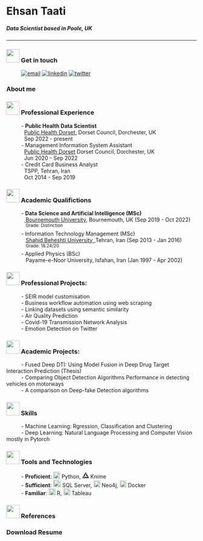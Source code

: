 # Ehsan Taati
##### **Data Scientist based in Poole, UK**
----
### <img height="35" width="35" src="https://img.icons8.com/dotty/80/000000/call-male.png"/> Get in touch
&nbsp;&nbsp;&nbsp;&nbsp;&nbsp;&nbsp;&nbsp;&nbsp;&nbsp;&nbsp;[![email](https://img.shields.io/badge/eh.taati-0A66C2?style=flat-square&logo=gmail&logoColor=white&color=red)](mailto:eh.taati@gmail.com) [![linkedin](https://img.shields.io/badge/linkedin-0A66C2?style=flat-squaree&logo=linkedin&logoColor=white)](https://www.linkedin.com/in/ehsantaati/) [![twitter](https://img.shields.io/badge/twitter-1DA1F2?style=flat-square&logo=twitter&logoColor=white)](https://twitter.com/)
### About me
### <img height="35" width="35" src="https://img.icons8.com/wired/64/000000/job.png"/> Professional Experience
&nbsp;&nbsp;&nbsp;&nbsp;&nbsp;&nbsp;&nbsp;&nbsp;&nbsp;&nbsp;- **Public Health Data Scientist**<br>&nbsp;&nbsp;&nbsp;&nbsp;&nbsp;&nbsp;&nbsp;&nbsp;&nbsp;&nbsp;&nbsp;&nbsp;<a href = "https://www.publichealthdorset.org.uk/public-health-dorset">Public Health Dorset</a>, Dorset Council, Dorchester, UK<br>&nbsp;&nbsp;&nbsp;&nbsp;&nbsp;&nbsp;&nbsp;&nbsp;&nbsp;&nbsp;&nbsp;&nbsp;Sep 2022 - present<br>
&nbsp;&nbsp;&nbsp;&nbsp;&nbsp;&nbsp;&nbsp;&nbsp;&nbsp;&nbsp;- Management Information System Assistant<br>&nbsp;&nbsp;&nbsp;&nbsp;&nbsp;&nbsp;&nbsp;&nbsp;&nbsp;&nbsp;&nbsp;&nbsp;<a href = "https://www.publichealthdorset.org.uk/public-health-dorset">Public Health Dorset</a> Dorset Council, Dorchester, UK<br>&nbsp;&nbsp;&nbsp;&nbsp;&nbsp;&nbsp;&nbsp;&nbsp;&nbsp;&nbsp;&nbsp;&nbsp;Jun 2020 - Sep 2022<br>
&nbsp;&nbsp;&nbsp;&nbsp;&nbsp;&nbsp;&nbsp;&nbsp;&nbsp;&nbsp;- Credit Card Business Analyst<br>&nbsp;&nbsp;&nbsp;&nbsp;&nbsp;&nbsp;&nbsp;&nbsp;&nbsp;&nbsp;&nbsp;&nbsp;TSPP, Tehran, Iran<br>&nbsp;&nbsp;&nbsp;&nbsp;&nbsp;&nbsp;&nbsp;&nbsp;&nbsp;&nbsp;&nbsp;&nbsp;Oct 2014 - Sep 2019

### <img height="35" width="35" src="https://img.icons8.com/dotty/80/000000/flying-motarboard.png"/> Academic Qualifictions
&nbsp;&nbsp;&nbsp;&nbsp;&nbsp;&nbsp;&nbsp;&nbsp;&nbsp;&nbsp;- **Data Science and Artificial Intelligence (MSc)**<br>&nbsp;&nbsp;&nbsp;&nbsp;&nbsp;&nbsp;&nbsp;&nbsp;&nbsp;&nbsp;&nbsp;&nbsp;<a href="https://www.bournemouth.ac.uk/"> Bournemouth University</a>, Bournemouth, UK (Sep 2019 - Oct 2022)<br>&nbsp;&nbsp;&nbsp;&nbsp;&nbsp;&nbsp;&nbsp;&nbsp;&nbsp;&nbsp;&nbsp;&nbsp;&nbsp;<sup>Grade: Distinction</sup><br>
&nbsp;&nbsp;&nbsp;&nbsp;&nbsp;&nbsp;&nbsp;&nbsp;&nbsp;&nbsp;- Information Technology Management (MSc)<br>&nbsp;&nbsp;&nbsp;&nbsp;&nbsp;&nbsp;&nbsp;&nbsp;&nbsp;&nbsp;&nbsp;&nbsp; <a href="http://en.sbu.ac.ir/SitePages/Home.aspx"> Shahid Beheshti University </a>,Tehran, Iran (Sep 2013 - Jan 2016)<br>&nbsp;&nbsp;&nbsp;&nbsp;&nbsp;&nbsp;&nbsp;&nbsp;&nbsp;&nbsp;&nbsp;&nbsp;&nbsp;<sup>Grade: 18.24/20</sup><br>
&nbsp;&nbsp;&nbsp;&nbsp;&nbsp;&nbsp;&nbsp;&nbsp;&nbsp;&nbsp;- Applied Physics (BSc)<br>&nbsp;&nbsp;&nbsp;&nbsp;&nbsp;&nbsp;&nbsp;&nbsp;&nbsp;&nbsp;&nbsp;&nbsp; Payame-e-Noor University, Isfahan, Iran (Jan 1997 - Apr 2002)<br>
### <img height="35" width="35" src="https://img.icons8.com/external-sbts2018-outline-sbts2018/58/000000/external-project-business-and-finance-sbts2018-outline-sbts2018.png"/> Professional Projects:
&nbsp;&nbsp;&nbsp;&nbsp;&nbsp;&nbsp;&nbsp;&nbsp;&nbsp;&nbsp;- SEIR model customisation<br>
&nbsp;&nbsp;&nbsp;&nbsp;&nbsp;&nbsp;&nbsp;&nbsp;&nbsp;&nbsp;- Business workflow automation using web scraping<br>
&nbsp;&nbsp;&nbsp;&nbsp;&nbsp;&nbsp;&nbsp;&nbsp;&nbsp;&nbsp;- Linking datasets using semantic similarity<br>
&nbsp;&nbsp;&nbsp;&nbsp;&nbsp;&nbsp;&nbsp;&nbsp;&nbsp;&nbsp;- Air Quality Prediction<br>
&nbsp;&nbsp;&nbsp;&nbsp;&nbsp;&nbsp;&nbsp;&nbsp;&nbsp;&nbsp;- Covid-19 Transmission Network Analysis<br>
&nbsp;&nbsp;&nbsp;&nbsp;&nbsp;&nbsp;&nbsp;&nbsp;&nbsp;&nbsp;- Emotion Detection on Twitter<br>
### <img height="35" width="35" src="https://img.icons8.com/dotty/80/000000/project.png"/> Academic Projects:
&nbsp;&nbsp;&nbsp;&nbsp;&nbsp;&nbsp;&nbsp;&nbsp;&nbsp;&nbsp;- Fused Deep DTI: Using Model Fusion in Deep Drug Target Interaction Prediction (Thesis)<br>
&nbsp;&nbsp;&nbsp;&nbsp;&nbsp;&nbsp;&nbsp;&nbsp;&nbsp;&nbsp;- Comparing Object Detection Algorithms Performance in detecting vehicles on motorways<br> 
&nbsp;&nbsp;&nbsp;&nbsp;&nbsp;&nbsp;&nbsp;&nbsp;&nbsp;&nbsp;- A comparison on Deep-fake Detection algorithms<br>

### <img height="35" width="35" src="https://img.icons8.com/external-kiranshastry-lineal-kiranshastry/64/000000/external-skills-management-kiranshastry-lineal-kiranshastry-5.png"/> Skills
&nbsp;&nbsp;&nbsp;&nbsp;&nbsp;&nbsp;&nbsp;&nbsp;&nbsp;&nbsp;- Machine Learning: Rgression, Classification and Clustering<br>
&nbsp;&nbsp;&nbsp;&nbsp;&nbsp;&nbsp;&nbsp;&nbsp;&nbsp;&nbsp;- Deep Learning: Natural Language Processing and Computer Vision mostly in Pytorch<br>
### <img height="35" width="35" src="https://img.icons8.com/external-becris-lineal-becris/64/000000/external-tools-business-management-becris-lineal-becris.png"/> Tools and Technologies
&nbsp;&nbsp;&nbsp;&nbsp;&nbsp;&nbsp;&nbsp;&nbsp;&nbsp;&nbsp;- **Proficient**: <img height="18" width="18" src="https://cdn.jsdelivr.net/npm/simple-icons@v6/icons/python.svg" /> Python, <img height="18" width="18" src="https://github.com/ehsantaati/resume/blob/gh-pages/imgs/KNIME%20logo.png" /> Knime<br> 
&nbsp;&nbsp;&nbsp;&nbsp;&nbsp;&nbsp;&nbsp;&nbsp;&nbsp;&nbsp;- **Sufficient**: <img height="20" width="20" src="https://cdn.jsdelivr.net/npm/simple-icons@v6/icons/microsoftsqlserver.svg" /> SQL Server, <img height="18" width="18" src="https://cdn.jsdelivr.net/npm/simple-icons@v6/icons/neo4j.svg" /> Neo4j, <img height="18" width="18" src="https://cdn.jsdelivr.net/npm/simple-icons@v6/icons/docker.svg" /> Docker <br>
&nbsp;&nbsp;&nbsp;&nbsp;&nbsp;&nbsp;&nbsp;&nbsp;&nbsp;&nbsp;- **Familiar**: <img height="18" width="18" src="https://cdn.jsdelivr.net/npm/simple-icons@v6/icons/r.svg" /> R, <img height="18" width="18" src="https://cdn.jsdelivr.net/npm/simple-icons@v6/icons/tableau.svg" /> Tableau<br>


### <img height="35" width="35" src="https://img.icons8.com/external-others-made-by-made/50/000000/external-athletic-rugby-others-made-by-made-19.png"/> References
### Download Resume


